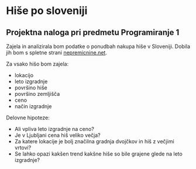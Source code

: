 # Hiše po sloveniji
## Projektna naloga pri predmetu Programiranje 1

Zajela in analizirala bom podatke o ponudbah nakupa hiše v Sloveniji. Dobila jih bom s spletne strani [nepremicnine.net](https://www.nepremicnine.net/oglasi-prodaja/hisa/). 

Za vsako hišo bom zajela:
* lokacijo
* leto izgradnje
* površino hiše
* površino zemljišča
* ceno
* način izgradnje

Delovne hipoteze:
* Ali vpliva leto izgradnje na ceno?
* Je v Ljubljani cena hiš veliko večja?
* Za katere lokacije je bolj značilna gradnja dvojčkov in hiš z večjimi vrtovi?
* Se lahko opazi kakšen trend kakšne hiše so bile grajene glede na leto izgradnje?
